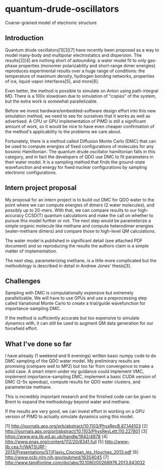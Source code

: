 # quantum-drude-oscillators
Coarse-grained model of electronic structure

## Introduction

Quantum drude oscillators[1][3][7] have recently been proposed as a
way to model many-body and multipolar electrostatics and dispersion.
The results[2][4] are nothing short of astounding: a water model fit
to only gas-phase properties (monomer polarizability and short-range
dimer energies) reproduces experimental results over a huge range of
conditions: the temperature of maximum density, hydrogen bonding
networks, properties of ice, liquid-vapor interfaces[5], and more[6].
 
Even better, the method is possible to simulate on Anton using
path-integral MD. There is a 100x slowdown due to simulation of
"copies" of the system, but the extra work is somewhat parallelizable.
 
Before we invest hardware/embedded-software design effort into this
new simulation method, we need to see for ourselves that it works as
well as advertised. A CPU or GPU implementation of PIMD is still a
significant amount of work, so it would be nice to have even cheaper
confirmation of the method's applicability to the problems we care
about.
 
Fortunately, there is a method called Diffusion Monte Carlo (DMC) that
can be used to compute energies of fixed configurations of molecules
for any bosonic Hamiltonian. The quantum drude oscillator hamiltonian
falls in this category, and in fact the developers of QDO use DMC to
fit parameters in their water model. It is a sampling method that
finds the ground-state wavefunction and energy for fixed nuclear
configurations by sampling electronic configurations.

## Intern project proposal

My proposal for an intern project is to build out DMC for QDO water to
the point where we can compute energies of dimers (2 water molecules),
and possibly up to 20-mers. With that, we can compare results to our
high-accuracy CCSD(T) quantum calculations and make the call on
whether to pursue this model further or not. The next step would be
parameterize a simple organic molecule like methane and compute
heterodimer energies (water-methane dimers) and compare those to
high-level QM calculations.
 
The water model is published in significant detail (see attached PDF
document) and so reproducing the results the authors claim is a simple
matter of implementation.
 
The next step, parameterizing methane, is a little more complicated
but the methodology is described in detail in Andrew Jones' thesis[3].

## Challenges

Sampling with DMC is computationally expensive but extremely
parallelizable. We will have to use GPUs and use a preprocessing step
called Variational Monte Carlo to create a trial/guide wavefunction
for importance-sampling DMC.
 
If the method is sufficiently accurate but too expensive to simulate
dynamics with, it can still be used to augment QM data generation for
our forcefield effort.

## What I've done so far

I have already (1 weekend and 6 evenings) written basic numpy code to
do DMC sampling of the QDO water model. My preliminary results are
promising (compare well to MP2) but too far from convergence to make a
solid case. A smart intern under my guidance could implement VMC,
implement importance-sampling DMC, implement a basic CUDA version of
DMC (2-5x speedup), compute results for QDO water clusters, and
parameterize methane.
 
This is incredibly important research and the finished code can be
given to Brent to expand the methodology beyond water and methane.
 
If the results are very good, we can invest effort in working on a GPU
version of PIMD to actually simulate dynamics using this model.
 
[1] http://journals.aps.org/prb/abstract/10.1103/PhysRevB.87.144103
[2] http://journals.aps.org/prl/abstract/10.1103/PhysRevLett.110.227801
[3] https://www.era.lib.ed.ac.uk/handle/1842/4878
[4] http://www.pnas.org/content/112/20/6341.full
[5] http://www-llb.cea.fr/WATSURF-2013/Presentations/ST/Flaviu_Cipcigan_les_Houches_2013.pdf
[6] http://www.ncbi.nlm.nih.gov/pubmed/16354045
[7] http://www.tandfonline.com/doi/abs/10.1080/00268976.2013.843032